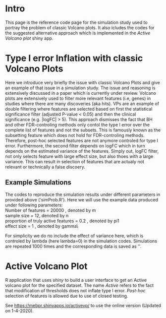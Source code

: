 # Intro

This page is the reference code page for the simulation study used to portray the problem of classic Volcano plots. It also icludes the codes for the suggested alternative approach which is implemented in the *Active Volcano plot* shiny app.

# Type I error Inflation with classic Volcano Plots

Here we introduce very briefly the issue with classic Volcano Plots and give an example of that issue in a simulation study. The issue and reasoning is extensively discussed in a paper which is currently under review. Volcano plots are extensively used to filter more relevant features (i.e, genes) in studies where there are many discoveries (aka hits). VPs are an example of double filtering where features are selected based on first the statistical significance filter (adjusted P-value < 0.05) and then the clinical significance  (e.g. |logFC| > 5). This approach dismisses the fact that BH and other FDR-controling methods only contol the type I error over the complete list of features and not the subsets. This is famously known as the subsetting feature which does not hold for FDR-controling methods. Therefore, post-hoc selected features are not anymore controled for type I error. Furthermore, the second filter depends on logFC which in turn depends on the estimated variance of the features. Simply out, logFC filter, not only selects feature with large effect size, but also thoes with a large variance. This can result in selection of features that are actualy not relevant or technically a false discoery. 

## Example Simulations

The codes to reproduce the simulation results under different parameters in provided above ('simProb.R'). Here we will use the example data produced under following parameters:\
Number of features = 20000 , denoted by m\
sample size = 12, denoted by n\
proportion of truly active features = 0.2 , denoted by pi1\
effect size = 1 , denoted by gamma\

For simplicity we do no include the effect of variance here, which is controled by lambda (here lambda=0) in the simulation codes. Simulations are repeated 1000 times and the corresponding data is saved as ''.

# Active Volcano Plot

R application that uses *shiny* to build a user interface to get an Active volcano plot for the specified dataset. The name *Active* refers to the fact that modification of thresholds does not inflate type I error. *Post-hoc* selection of features is allowed due to use of closed testing.

See https://mebpr.shinyapps.io/activevp/ to use the online version (Updated on 1-4-2020).
